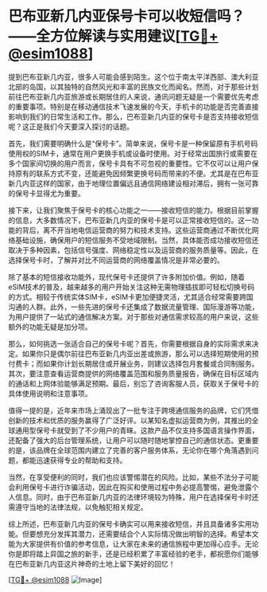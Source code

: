 # 巴布亚新几内亚保号卡可以收短信吗？——全方位解读与实用建议[[TG💪+ @esim1088](https://t.me/s/esim1088)]

提到巴布亚新几内亚，很多人可能会感到陌生。这个位于南太平洋西部、澳大利亚北部的岛国，以其独特的自然风光和丰富的民族文化而闻名。然而，对于那些计划前往巴布亚新几内亚旅游或长期居住的人来说，通讯问题无疑是一个需要优先考虑的重要事项。特别是在移动通信技术飞速发展的今天，手机卡的功能是否完善直接影响到我们的日常生活和工作。那么，巴布亚新几内亚的保号卡是否支持接收短信呢？这正是我们今天要深入探讨的话题。

首先，我们需要明确什么是“保号卡”。简单来说，保号卡是一种保留原有手机号码使用权的SIM卡，通常在用户更换手机或设备时使用。对于经常出国旅行或需要在多个国家间切换的用户而言，保号卡具有不可忽视的重要性。它不仅可以让用户保持原有的联系方式不变，还能避免因频繁更换号码而带来的不便。尤其是在巴布亚新几内亚这样的国家，由于地理位置偏远且通信网络建设相对滞后，拥有一张可靠的保号卡显得尤为重要。

接下来，让我们聚焦于保号卡的核心功能之一——接收短信的能力。根据目前掌握的信息，大多数情况下，巴布亚新几内亚的保号卡是可以正常接收短信的。这一功能的背后，离不开当地电信运营商的努力和技术支持。这些运营商通过不断优化网络基础设施，确保用户的短信服务不受地域限制。当然，具体能否成功接收短信还取决于多种因素，包括信号强度、网络稳定性以及运营商的服务质量等。因此，在选择保号卡时，了解并对比不同运营商的网络覆盖情况是非常必要的。

除了基本的短信接收功能外，现代保号卡还提供了许多附加价值。例如，随着eSIM技术的普及，越来越多的用户开始关注这种无需物理插拔即可轻松切换号码的方式。相较于传统实体SIM卡，eSIM卡更加便捷灵活，尤其适合经常需要跨国沟通的人群。此外，一些先进的保号卡还集成了数据流量管理、国际漫游等功能，为用户提供了一站式的通信解决方案。对于那些对通信需求较高的用户来说，这些额外的功能无疑是加分项。

那么，如何挑选一张适合自己的保号卡呢？首先，你需要根据自身的实际需求来决定。如果你只是偶尔前往巴布亚新几内亚出差或旅游，那么可以选择短期使用的预付费卡；而如果你计划长期居住或开展业务，则建议选择包月套餐或合同制服务。其次，要注意查看运营商提供的网络覆盖范围和服务质量报告，确保在目标区域内的通话和上网体验能够满足预期。最后，别忘了咨询客服人员，获取关于保号卡的具体使用说明和注意事项。

值得一提的是，近年来市场上涌现出了一批专注于跨境通信服务的品牌，它们凭借创新的技术和优质的服务赢得了广泛好评。以某知名虚拟运营商为例，其推出的全球通用型保号卡就受到了不少用户的青睐。这款产品不仅支持多国语言操作界面，还配备了强大的后台管理系统，让用户可以随时随地掌控自己的通信状态。更重要的是，该品牌在全球范围内建立了完善的客户服务体系，无论你在哪个角落遇到问题，都能迅速获得专业的帮助和支持。

当然，在享受便利的同时，我们也应该警惕潜在的风险。比如，某些不法分子可能会利用保号卡进行诈骗活动，因此在购买和使用过程中务必提高警惕，避免泄露个人信息。同时，由于巴布亚新几内亚的法律环境较为特殊，用户在选择保号卡时还需遵守当地的法律法规，以免触犯相关规定。

综上所述，巴布亚新几内亚的保号卡确实可以用来接收短信，并且具备诸多实用功能。但要想充分发挥其潜力，还需要结合个人实际情况做出明智的选择。希望本文能为大家提供有价值的参考信息，让大家在未来的通信旅程中更加得心应手。无论你是即将踏上异国之旅的新手，还是已经积累了丰富经验的老手，都祝愿你们能够在巴布亚新几内亚这片神奇的土地上留下美好的回忆！

[[TG💪+ @esim1088](https://t.me/s/esim1088) ![Image](https://i.postimg.cc/4NQfJmqS/Snipaste-2025-05-13-00-14-12.png)]